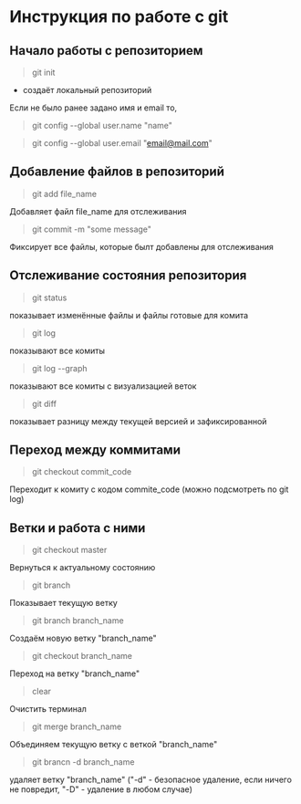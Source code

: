 # Инструкция по работе с git

## Начало работы с репозиторием
> git init 
* создаёт локальный репозиторий

Если не было ранее задано имя и email то,
> git config --global user.name "name"

> git config --global user.email "email@mail.com"

## Добавление файлов в репозиторий
> git add file_name

Добавляет файл file_name для отслеживания
> git commit -m "some message"

Фиксирует все файлы, которые былт добавлены для отслеживания

## Отслеживание состояния репозитория
> git status

показывает изменённые файлы и файлы готовые для комита

> git log

показывают все комиты

>git log --graph

показывают все комиты с визуализацией веток


>git diff

показывает разницу между текущей версией и зафиксированной

## Переход между коммитами

>git checkout commit_code

Переходит к комиту с кодом commite_code (можно подсмотреть по git log)

## Ветки и работа с ними

>git checkout master

Вернуться к актуальному состоянию

> git branch

Показывает текущую ветку

>git branch branch_name

Создаём новую ветку "branch_name"

>git checkout branch_name

Переход на ветку "branch_name"

>clear 

Очистить терминал

>git merge branch_name

Объединяем текущую ветку с веткой "branch_name"

>git brancn -d branch_name

удаляет ветку "branch_name"
("-d" - безопасное удаление, если ничего не повредит, "-D" - удаление в любом случае)

